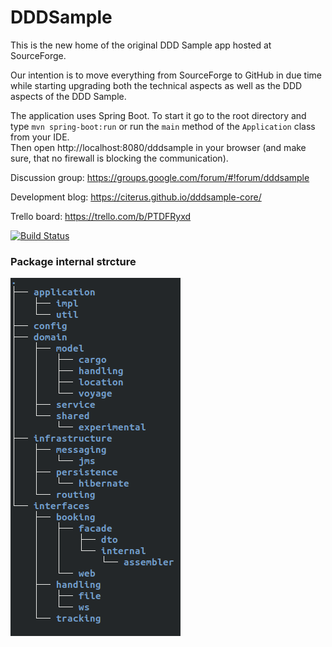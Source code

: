 # DDDSample
This is the new home of the original DDD Sample app hosted at SourceForge. 

Our intention is to move everything from SourceForge to GitHub in due time while starting upgrading both the technical aspects as well as the DDD aspects of the DDD Sample.

The application uses Spring Boot. To start it go to the root directory and type `mvn spring-boot:run` or run the `main` method of the `Application` class from your IDE.  
Then open http://localhost:8080/dddsample in your browser (and make sure, that no firewall is blocking the communication).

Discussion group: https://groups.google.com/forum/#!forum/dddsample

Development blog: https://citerus.github.io/dddsample-core/

Trello board: https://trello.com/b/PTDFRyxd

[![Build Status](https://travis-ci.org/citerus/dddsample-core.svg?branch=master)](https://travis-ci.org/citerus/dddsample-core)

### Package internal strcture
![alt text](https://raw.githubusercontent.com/skatesham/dddsample-core/master/ddd-structure.png)
